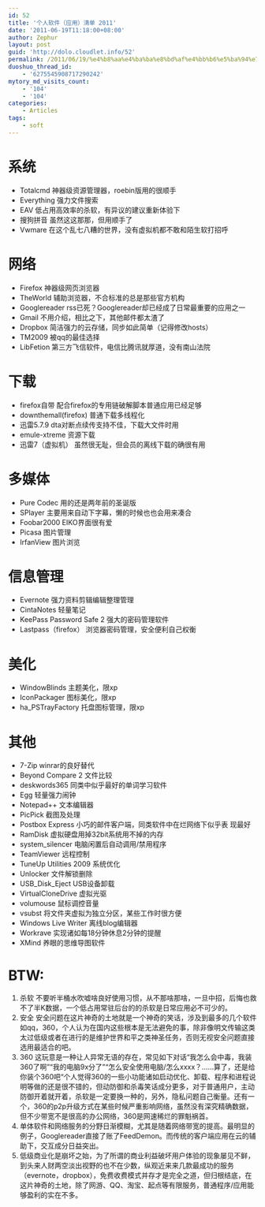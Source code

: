 ```yaml
---
id: 52
title: '个人软件（应用）清单 2011'
date: '2011-06-19T11:18:00+08:00'
author: Zephur
layout: post
guid: 'http://dolo.cloudlet.info/52'
permalink: /2011/06/19/%e4%b8%aa%e4%ba%ba%e8%bd%af%e4%bb%b6%e5%ba%94%e7%94%a8%e6%b8%85%e5%8d%95/
duoshuo_thread_id:
    - '6275545908717290242'
mytory_md_visits_count:
    - '104'
    - '104'
categories:
    - Articles
tags:
    - soft
---
```


# 系统

- Totalcmd 神器级资源管理器，roebin版用的很顺手
- Everything 强力文件搜索
- EAV 低占用高效率的杀软，有异议的建议重新体验下
- 搜狗拼音 虽然这这那那，但用顺手了
- Vwmare 在这个乱七八糟的世界，没有虚拟机都不敢和陌生软打招呼

<!--more-->

# 网络

- Firefox 神器级网页浏览器
- TheWorld 辅助浏览器，不合标准的总是那些官方机构
- Googlereader rss已死？Googlereader却已经成了日常最重要的应用之一
- Gmail 不用介绍，相比之下，其他邮件都太渣了
- Dropbox 简洁强力的云存储，同步如此简单（记得修改hosts）
- TM2009 被qq的最佳选择
- LibFetion 第三方飞信软件，电信比腾讯就厚道，没有南山法院

# 下载

- firefox自带 配合firefox的专用链破解脚本普通应用已经足够
- downthemall(firefox) 普通下载多线程化
- 迅雷5.7.9 dta对断点续传支持不佳，下载大文件时用
- emule-xtreme 资源下载
- 迅雷7（虚拟机） 虽然很无耻，但会员的离线下载的确很有用

# 多媒体

- Pure Codec 用的还是两年前的圣诞版
- SPlayer 主要用来自动下字幕，懒的时候也也会用来凑合
- Foobar2000 EIKO界面很有爱
- Picasa 图片管理
- IrfanView 图片浏览

# 信息管理

- Evernote 强力资料剪辑编辑整理管理
- CintaNotes 轻量笔记
- KeePass Password Safe 2 强大的密码管理软件
- Lastpass（firefox） 浏览器密码管理，安全便利自己权衡

# 美化

- WindowBlinds 主题美化，限xp
- IconPackager 图标美化，限xp
- ha\_PSTrayFactory 托盘图标管理，限xp

# 其他

- 7-Zip winrar的良好替代
- Beyond Compare 2 文件比较
- deskwords365 同类中似乎最好的单词学习软件
- Egg 轻量强力闹钟
- Notepad++ 文本编辑器
- PicPick 截图及处理
- Postbox Express 小巧的邮件客户端，同类软件中在烂网络下似乎表 现最好
- RamDisk 虚拟硬盘用掉32bit系统用不掉的内存
- system\_silencer 电脑闲置后自动调用/禁用程序
- TeamViewer 远程控制
- TuneUp Utilities 2009 系统优化
- Unlocker 文件解锁删除
- USB\_Disk\_Eject USB设备卸载
- VirtualCloneDrive 虚拟光驱
- volumouse 鼠标调控音量
- vsubst 将文件夹虚拟为独立分区，某些工作时很方便
- Windows Live Writer 离线blog编辑器
- Workrave 实现诸如每18分钟休息2分钟的提醒
- XMind 养眼的思维导图软件

# BTW:

1. 杀软 不要听半桶水吹嘘啥良好使用习惯，从不那啥那啥，一旦中招，后悔也救不了半K数据，一个低占用常驻后台的的杀软是日常应用必不可少的。
2. 安全 安全问题在这片神奇的土地就是一个神奇的笑话，涉及到最多的几个软件如qq，360，个人认为在国内这些根本是无法避免的事，除非像明文传输这类太过低级或者在进行的是维护世界和平之类神圣任务，否则无视安全问题直接选用最适合的吧。
3. 360 这玩意是一种让人异常无语的存在，常见如下对话“我怎么会中毒，我装360了啊”“我的电脑9x分了”“怎么安全使用电脑/怎么xxxx？……算了，还是给你装个360吧“个人觉得360的一些小功能诸如启动优化、卸载、程序和进程说明等做的还是很不错的，但动防御和杀毒笑话成分更多，对于普通用户，主动防御开着就开着，杀软是一定要换一种的，另外，隐私问题自己衡量。还有一个，360的p2p升级方式在某些时候严重影响网络，虽然没有深究精确数据，但不少带宽不是很高的办公网络，360是网速稀烂的罪魁祸首。
4. 单体软件和网络服务的分野日渐模糊，尤其是随着网络带宽的提高。最明显的例子，Googlereader直接了账了FeedDemon。而传统的客户端应用在云的辅助下，交互成分日益突出。
5. 低级商业化是崩坏之始，为了所谓的商业利益破坏用户体验的现象屡见不鲜，到头来人财两空淡出视野的也不在少数，纵观近来来几款最成功的服务（evernote，dropbox），免费收费模式并存才是完全之道，但归根结底，在这片神奇的土地，除了网游、QQ、淘宝、起点等有限服务，普通程序/应用能够盈利的实在不多。